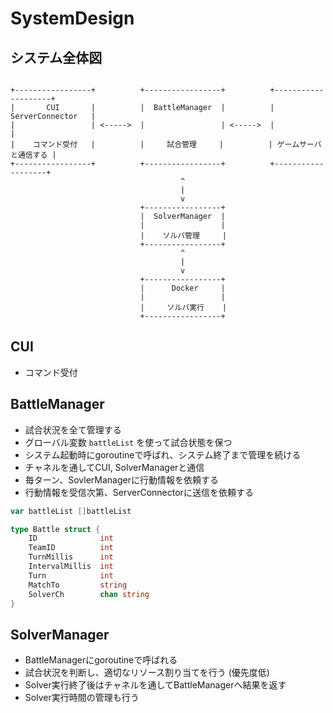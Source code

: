 # SystemDesign

## システム全体図

```

+-----------------+          +-----------------+          +--------------------+
|       CUI       |          |  BattleManager  |          |  ServerConnector   |
|                 | <----->  |                 | <----->  |                    |
|    コマンド受付   |          |     試合管理     |          | ゲームサーバと通信する |
+-----------------+          +-----------------+          +-------------------+
                                      ^
                                      |
                                      v
                             +-----------------+
                             |  SolverManager  |
                             |                 |
                             |    ソルバ管理     |
                             +-----------------+
                                      ^
                                      |
                                      v
                             +-----------------+
                             |      Docker     |
                             |                 |
                             |     ソルバ実行    |
                             +-----------------+

```

## CUI

- コマンド受付

## BattleManager

- 試合状況を全て管理する
- グローバル変数 `battleList` を使って試合状態を保つ
- システム起動時にgoroutineで呼ばれ、システム終了まで管理を続ける
- チャネルを通してCUI, SolverManagerと通信
- 毎ターン、SovlerManagerに行動情報を依頼する
- 行動情報を受信次第、ServerConnectorに送信を依頼する

```go
var battleList []battleList

type Battle struct {
    ID              int
    TeamID          int
    TurnMillis      int
    IntervalMillis  int
    Turn            int
    MatchTo         string
    SolverCh        chan string
}
```

## SolverManager

- BattleManagerにgoroutineで呼ばれる
- 試合状況を判断し、適切なリソース割り当てを行う (優先度低)
- Solver実行終了後はチャネルを通してBattleManagerへ結果を返す
- Solver実行時間の管理も行う